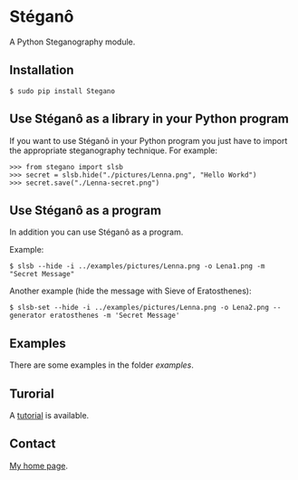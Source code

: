 Stéganô
=======

A Python Steganography module.


Installation
------------

    $ sudo pip install Stegano


Use Stéganô as a library in your Python program
-----------------------------------------------

If you want to use Stéganô in your Python program you just have to import the
appropriate steganography technique. For example:


    >>> from stegano import slsb
    >>> secret = slsb.hide("./pictures/Lenna.png", "Hello Workd")
    >>> secret.save("./Lenna-secret.png")


Use Stéganô as a program
------------------------

In addition you can use Stéganô as a program.

Example:

    $ slsb --hide -i ../examples/pictures/Lenna.png -o Lena1.png -m "Secret Message"

Another example (hide the message  with Sieve of Eratosthenes):

    $ slsb-set --hide -i ../examples/pictures/Lenna.png -o Lena2.png --generator eratosthenes -m 'Secret Message'


Examples
--------

There are some examples in the folder *examples*.


Turorial
--------

A [tutorial](https://stegano.readthedocs.org/en/latest/tutorial) is available.


Contact
-------

[My home page](https://www.cedricbonhomme.org).
